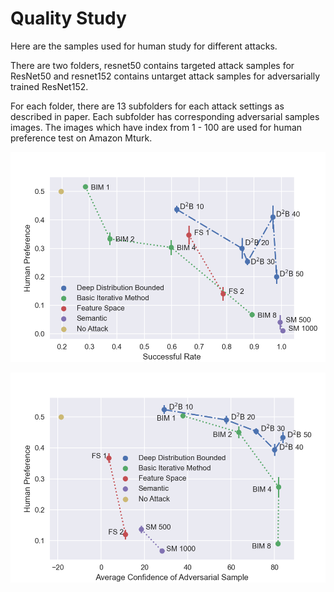 # Quality Study

Here are the samples used for human study for different attacks. 

There are two folders, resnet50 contains targeted attack samples for ResNet50 and resnet152 contains untarget attack samples for adversarially trained ResNet152.

For each folder, there are 13 subfolders for each attack settings as described in paper. Each subfolder has corresponding adversarial samples images. The images which have index from 1 - 100 are used for human preference test on Amazon Mturk.

![Human_Pref_Adv](Human_Pref_Adv.png)

![Human_Pref_Normal](Human_Pref_Normal.png)